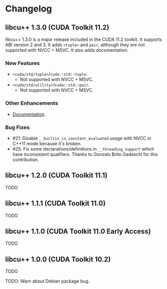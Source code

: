 # Changelog

## libcu++ 1.3.0 (CUDA Toolkit 11.2)

libcu++ 1.3.0 is a major release included in the CUDA 11.2 toolkit. It supports
ABI version 2 and 3. It adds `<tuple>` and `pair`, although they are not
supported with NVCC + MSVC. It also adds documentation.

### New Features

- `<cuda/std/tuple>`/`cuda::std::tuple`.
  - Not supported with NVCC + MSVC.
- `<cuda/std/utility>`/`cuda::std::pair`.
  - Not supported with NVCC + MSVC.

### Other Enhancements

- [Documentation](https://nvidia.github.io/libcudacxx).

### Bug Fixes

- #21: Disable `__builtin_is_constant_evaluated` usage with NVCC in C++11 mode
    because it's broken.
- #25: Fix some declarations/definitions in `__threading_support` which have
    inconsistent qualifiers.
  Thanks to Gonzalo Brito Gadeschi for this contribution.

## libcu++ 1.2.0 (CUDA Toolkit 11.1)

TODO

## libcu++ 1.1.1 (CUDA Toolkit 11.0)

TODO

## libcu++ 1.1.0 (CUDA Toolkit 11.0 Early Access)

TODO

## libcu++ 1.0.0 (CUDA Toolkit 10.2)

TODO

TODO: Warn about Debian package bug.

